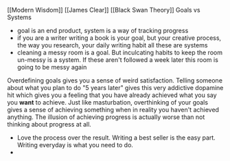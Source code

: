 [[Modern Wisdom]] [[James Clear]] [[Black Swan Theory]]
Goals vs Systems
- goal is an end product, system is a way of tracking progress
- if you are a writer writing a book is your goal, but your creative process, the way you research, your daily writing habit all these are systems
- cleaning a messy room is a goal. But inculcating habits to keep the room un-messy is a system. If these aren't followed a week later this room is going to be messy again

Overdefining goals gives you a sense of weird satisfaction. 
Telling someone about what you plan to do "5 years later" gives this very addictive dopamine hit which gives you a feeling that you have already achieved what you say you **want** to achieve. 
Just like masturbation, overthinking of your goals gives a sense of achieving something when in reality you haven't achieved anything.
The illusion of achieving progress is actually worse than not thinking about progress at all.

- Love the process over the result. Writing a best seller is the easy part. Writing everyday is what you need to do.
- 
